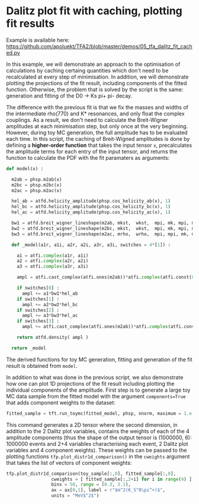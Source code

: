 # Dalitz plot fit with caching, plotting fit results

Example is available here: https://github.com/apoluekt/TFA2/blob/master/demos/05_tfa_dalitz_fit_cached.py

In this example, we will demonstrate an approach to the optimisation of calculations by caching certaing quantities which don't need to be recalculated at every step of minimisation. In addition, we will demonstrate plotting the projections of the fit result, including components of the fitted function. Otherwise, the problem that is solved by the script is the same: generation and fitting of the D0 -> Ks pi+ pi- decay. 

The difference with the previous fit is that we fix the masses and widths of the intermediate rho(770) and K* resonances, and only float the complex couplings. As a result, we don't need to calculate the Breit-Wigner amplitudes at each minimisation step, but only once at the very beginning. However, during toy MC generation, the full amplitude has to be evaluated each time. In this script, the caching of Breit-Wigned amplitudes is done by defining a __higher-order function__ that takes the input tensor `x`, precalculates the amplitude terms for each entry of the input tensor, and returns the function to calculate the PDF with the fit paramaters as arguments: 

```python
def model(x) : 

  m2ab = phsp.m2ab(x)
  m2bc = phsp.m2bc(x)
  m2ac = phsp.m2ac(x)

  hel_ab = atfd.helicity_amplitude(phsp.cos_helicity_ab(x), 1)
  hel_bc = atfd.helicity_amplitude(phsp.cos_helicity_bc(x), 1)
  hel_ac = atfd.helicity_amplitude(phsp.cos_helicity_ac(x), 1)

  bw1 = atfd.breit_wigner_lineshape(m2ab, mkst,  wkst,  mpi, mk, mpi, md, dr, dd, 1, 1)
  bw2 = atfd.breit_wigner_lineshape(m2bc, mkst,  wkst,  mpi, mk, mpi, md, dr, dd, 1, 1)
  bw3 = atfd.breit_wigner_lineshape(m2ac, mrho,  wrho,  mpi, mpi, mk, md, dr, dd, 1, 1)

  def _model(a1r, a1i, a2r, a2i, a3r, a3i, switches = 4*[1]) : 

    a1 = atfi.complex(a1r, a1i)
    a2 = atfi.complex(a2r, a2i)
    a3 = atfi.complex(a3r, a3i)

    ampl = atfi.cast_complex(atfi.ones(m2ab))*atfi.complex(atfi.const(0.), atfi.const(0.))

    if switches[0] : 
      ampl += a1*bw1*hel_ab
    if switches[1] : 
      ampl += a2*bw2*hel_bc
    if switches[2] : 
      ampl += a3*bw3*hel_ac
    if switches[3] : 
      ampl += atfi.cast_complex(atfi.ones(m2ab))*atfi.complex(atfi.const(5.), atfi.const(0.))

    return atfd.density( ampl )

  return _model
```

The derived functions for toy MC generation, fitting and generation of the fit result is obtained from `model`. 

In addition to what was done in the previous script, we also demonstrate how one can plot 1D projections of the fit result including plotting the individual components of the amplitude. First step is to generate a large toy MC data sample from the fitted model with the argument `components=True` that adds component weights to the dataset: 
```python
fitted_sample = tft.run_toymc(fitted_model, phsp, nnorm, maximum = 1.e-20, chunk = 1000000, components = True)
```
This command generates a 2D tensor where the second dimension, in addition to the 2 Dalitz plot variables, contains the weights of each of the 4 amplitude components (thus the shape of the output tensor is (1000000, 6): 1000000 events and 2+4 variables characterising each event, 2 Dalitz plot variables and 4 component weights). These weights can be passed to the plotting functions `tfp.plot_distr1d_comparison()` in the `cweights` argument that takes the list of vectors of component weights: 
```python
tfp.plot_distr1d_comparison(toy_sample[:,0], fitted_sample[:,0], 
                 cweights = [ fitted_sample[:,2+i] for i in range(4) ], 
                 bins = 50, range = (0.3, 3.1), 
                 ax = ax[0,1], label = r"$m^2(K_S^0\pi^+)$", 
                 units = "MeV$^2$")
```
